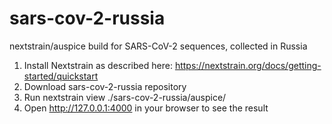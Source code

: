 # sars-cov-2-russia
nextstrain/auspice build for SARS-CoV-2 sequences, collected in Russia

1. Install Nextstrain as described here:
https://nextstrain.org/docs/getting-started/quickstart
2. Download sars-cov-2-russia repository
3. Run 
nextstrain view ./sars-cov-2-russia/auspice/
4. Open http://127.0.0.1:4000 in your browser to see the result
